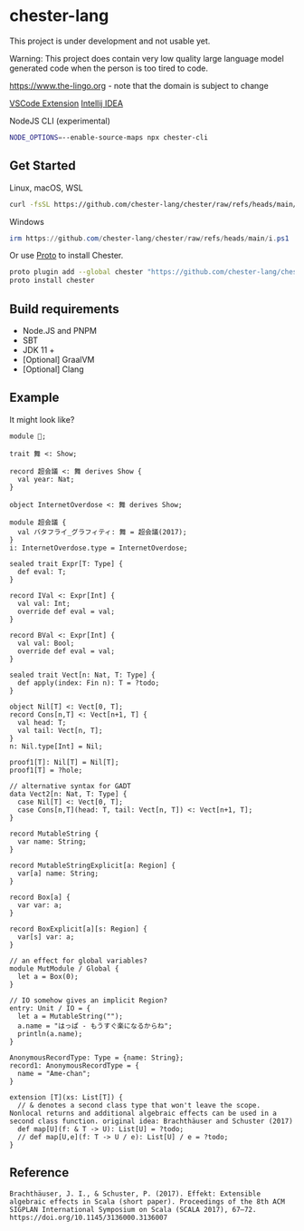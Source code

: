 # chester-lang

This project is under development and not usable yet.

Warning: This project does contain very low quality large language model generated code when the person is too tired to code.

https://www.the-lingo.org - note that the domain is subject to change

[VSCode Extension](https://marketplace.visualstudio.com/items?itemName=mio-19.chester-language-support)
[Intellij IDEA](https://plugins.jetbrains.com/plugin/25508-chester-language-support/)

NodeJS CLI (experimental)
```bash
NODE_OPTIONS=--enable-source-maps npx chester-cli
```

## Get Started

Linux, macOS, WSL

```bash
curl -fsSL https://github.com/chester-lang/chester/raw/refs/heads/main/i.sh | bash
```

Windows

```powershell
irm https://github.com/chester-lang/chester/raw/refs/heads/main/i.ps1 | iex
```

Or use [Proto](https://moonrepo.dev/docs/proto/install) to install Chester.

```bash
proto plugin add --global chester "https://github.com/chester-lang/chester/raw/refs/heads/main/proto.toml"
proto install chester
```

## Build requirements

+ Node.JS and PNPM
+ SBT
+ JDK 11 +
+ [Optional] GraalVM
+ [Optional] Clang

## Example

It might look like?

```chester
module 🐰;

trait 舞 <: Show;

record 超会議 <: 舞 derives Show {
  val year: Nat;
}

object InternetOverdose <: 舞 derives Show;

module 超会議 {
  val バタフライ_グラフィティ: 舞 = 超会議(2017);
}
i: InternetOverdose.type = InternetOverdose;

sealed trait Expr[T: Type] {
  def eval: T;
}

record IVal <: Expr[Int] {
  val val: Int;
  override def eval = val;
}

record BVal <: Expr[Int] {
  val val: Bool;
  override def eval = val;
}

sealed trait Vect[n: Nat, T: Type] {
  def apply(index: Fin n): T = ?todo;
}

object Nil[T] <: Vect[0, T];
record Cons[n,T] <: Vect[n+1, T] {
  val head: T;
  val tail: Vect[n, T];
}
n: Nil.type[Int] = Nil;

proof1[T]: Nil[T] = Nil[T];
proof1[T] = ?hole;

// alternative syntax for GADT
data Vect2[n: Nat, T: Type] {
  case Nil[T] <: Vect[0, T];
  case Cons[n,T](head: T, tail: Vect[n, T]) <: Vect[n+1, T];
}

record MutableString {
  var name: String;
}

record MutableStringExplicit[a: Region] {
  var[a] name: String;
}

record Box[a] {
  var var: a;
}

record BoxExplicit[a][s: Region] {
  var[s] var: a;
}

// an effect for global variables?
module MutModule / Global {
  let a = Box(0);
}

// IO somehow gives an implicit Region?
entry: Unit / IO = {
  let a = MutableString("");
  a.name = "はっぱ - もうすぐ楽になるからね";
  println(a.name);
}

AnonymousRecordType: Type = {name: String};
record1: AnonymousRecordType = {
  name = "Ame-chan";
}

extension [T](xs: List[T]) {
  // & denotes a second class type that won't leave the scope. Nonlocal returns and additional algebraic effects can be used in a second class function. original idea: Brachthäuser and Schuster (2017)
  def map[U](f: & T -> U): List[U] = ?todo;
  // def map[U,e](f: T -> U / e): List[U] / e = ?todo;
}
```

## Reference

```
Brachthäuser, J. I., & Schuster, P. (2017). Effekt: Extensible algebraic effects in Scala (short paper). Proceedings of the 8th ACM SIGPLAN International Symposium on Scala (SCALA 2017), 67–72. https://doi.org/10.1145/3136000.3136007
```
